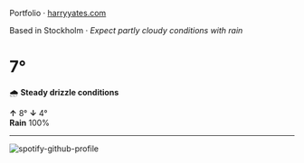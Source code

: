 Portfolio · [harryyates.com](https://harryyates.com)

<!-- WEATHER_START -->
Based in Stockholm · *Expect partly cloudy conditions with rain*

# 7°
🌧️ **Steady drizzle conditions**

**↑** 8° **↓** 4°  
**Rain** 100%

---
<!-- WEATHER_END -->

<p align="left">
  <a>
    <img src="https://spotify-github-profile.kittinanx.com/api/view?uid=bigbello&cover_image=true&theme=natemoo-re&show_offline=true&background_color=121212&interchange=false&bar_color=53b14f&bar_color_cover=false" alt="spotify-github-profile">
  </a>
</p>